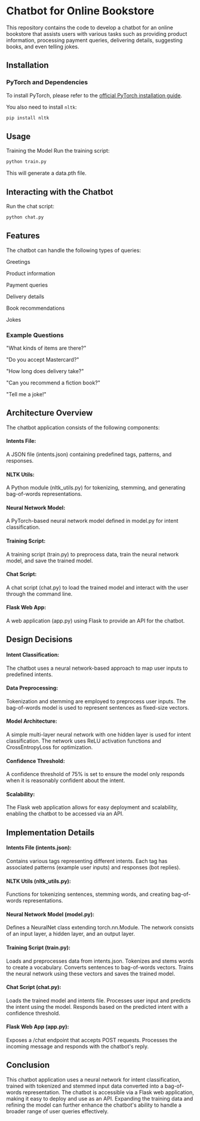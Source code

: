 # Chatbot for Online Bookstore

This repository contains the code to develop a chatbot for an online bookstore that assists users with various tasks such as providing product information, processing payment queries, delivering details, suggesting books, and even telling jokes.

## Installation

### PyTorch and Dependencies

To install PyTorch, please refer to the [official PyTorch installation guide](https://pytorch.org/get-started/locally/).

You also need to install `nltk`:

```bash
pip install nltk
```
## Usage
Training the Model
Run the training script:

```bash
python train.py
```

This will generate a data.pth file.

## Interacting with the Chatbot
Run the chat script:

```bash
python chat.py
```

## Features
The chatbot can handle the following types of queries:

Greetings

Product information

Payment queries

Delivery details

Book recommendations

Jokes

### Example Questions
"What kinds of items are there?"

"Do you accept Mastercard?"

"How long does delivery take?"

"Can you recommend a fiction book?"

"Tell me a joke!"

## Architecture Overview
The chatbot application consists of the following components:

#### Intents File:
 A JSON file (intents.json) containing predefined tags, patterns, and responses.

#### NLTK Utils:
 A Python module (nltk_utils.py) for tokenizing, stemming, and generating bag-of-words representations.

#### Neural Network Model:
 A PyTorch-based neural network model defined in model.py for intent classification.

#### Training Script:
 A training script (train.py) to preprocess data, train the neural network model, and save the trained model.

#### Chat Script:
 A chat script (chat.py) to load the trained model and interact with the user through the command line.

#### Flask Web App:
 A web application (app.py) using Flask to provide an API for the chatbot.

## Design Decisions
#### Intent Classification:
 The chatbot uses a neural network-based approach to map user inputs to predefined intents.

#### Data Preprocessing:
 Tokenization and stemming are employed to preprocess user inputs. The bag-of-words model is used to represent sentences as fixed-size vectors.

#### Model Architecture:
 A simple multi-layer neural network with one hidden layer is used for intent classification. The network uses ReLU activation functions and CrossEntropyLoss for optimization.

#### Confidence Threshold:
 A confidence threshold of 75% is set to ensure the model only responds when it is reasonably confident about the intent.

#### Scalability:
 The Flask web application allows for easy deployment and scalability, enabling the chatbot to be accessed via an API.

## Implementation Details

#### Intents File (intents.json):
Contains various tags representing different intents.
Each tag has associated patterns (example user inputs) and responses (bot replies).

#### NLTK Utils (nltk_utils.py):
Functions for tokenizing sentences, stemming words, and creating bag-of-words representations.

#### Neural Network Model (model.py):
Defines a NeuralNet class extending torch.nn.Module.
The network consists of an input layer, a hidden layer, and an output layer.

#### Training Script (train.py):
Loads and preprocesses data from intents.json.
Tokenizes and stems words to create a vocabulary.
Converts sentences to bag-of-words vectors.
Trains the neural network using these vectors and saves the trained model.

#### Chat Script (chat.py):
Loads the trained model and intents file.
Processes user input and predicts the intent using the model.
Responds based on the predicted intent with a confidence threshold.

#### Flask Web App (app.py):
Exposes a /chat endpoint that accepts POST requests.
Processes the incoming message and responds with the chatbot's reply.

## Conclusion
This chatbot application uses a neural network for intent classification, trained with tokenized and stemmed input data converted into a bag-of-words representation. The chatbot is accessible via a Flask web application, making it easy to deploy and use as an API. Expanding the training data and refining the model can further enhance the chatbot's ability to handle a broader range of user queries effectively.






